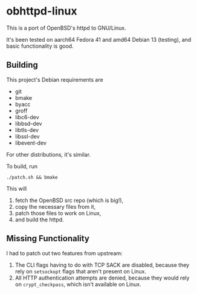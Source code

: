 # obhttpd-linux

This is a port of OpenBSD's httpd to GNU/Linux.

It's been tested on aarch64 Fedora 41 and amd64 Debian 13 (testing), and basic functionality is good.

## Building

This project's Debian requirements are

- git
- bmake
- byacc
- groff
- libc6-dev
- libbsd-dev
- libtls-dev
- libssl-dev
- libevent-dev

For other distributions, it's similar.

To build, run
```
./patch.sh && bmake
```

This will

1. fetch the OpenBSD src repo (which is big!),
2. copy the necessary files from it,
3. patch those files to work on Linux,
4. and build the httpd.

## Missing Functionality

I had to patch out two features from upstream:

1. The CLI flags having to do with TCP SACK are disabled, because they rely on `setsockopt` flags that aren't present on Linux.
2. All HTTP authentication attempts are denied, because they would rely on `crypt_checkpass`, which isn't available on Linux.
